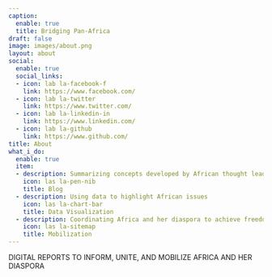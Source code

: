 ```yaml
---
caption:
  enable: true
  title: Bridging Pan-Africa
draft: false
image: images/about.png
layout: about
social:
  enable: true
  social_links:
  - icon: lab la-facebook-f
    link: https://www.facebook.com/
  - icon: lab la-twitter
    link: https://www.twitter.com/
  - icon: lab la-linkedin-in
    link: https://www.linkedin.com/
  - icon: lab la-github
    link: https://www.github.com/
title: About
what_i_do:
  enable: true
  item:
  - description: Summarizing concepts developed by African thought leaders and demonstrating real-world application 
    icon: las la-pen-nib
    title: Blog
  - description: Using data to highlight African issues
    icon: las la-chart-bar
    title: Data Visualization
  - description: Coordinating Africa and her diaspora to achieve freedom in our lifetime
    icon: las la-sitemap
    title: Mobilization
---
```

DIGITAL REPORTS TO INFORM, UNITE, AND MOBILIZE AFRICA AND HER DIASPORA

